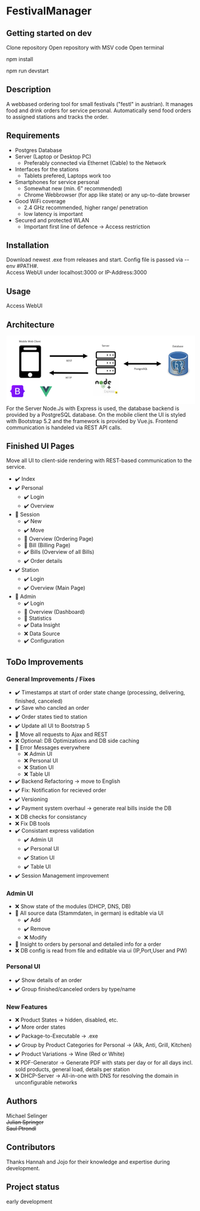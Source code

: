 # FestivalManager

## Getting started on dev

Clone repository
Open repository with MSV code
Open terminal

npm install 

npm run devstart

## Description
A webbased ordering tool for small festivals ("festl" in austrian). It manages food and drink orders for service personal. Automatically send food orders to assigned stations and tracks the order.

## Requirements
- Postgres Database
- Server (Laptop or Desktop PC)
  -  Preferably connected via Ethernet (Cable) to the Network
- Interfaces for the stations
  - Tablets prefered, Laptops work too
- Smartphones for service personal
  - Somewhat new (min. 6" recommended)
  - Chrome Webbrowser (for app like state) or any up-to-date browser
- Good WiFi coverage 
  - 2.4 GHz recommended, higher range/ penetration
  - low latency is important
- Secured and protected WLAN
  - Important first line of defence -> Access restriction

## Installation
Download newest .exe from releases and start. Config file is passed via --env #PATH#. </br>
Access WebUI under localhost:3000 or IP-Address:3000

## Usage
Access WebUI

## Architecture
![alt text](<./Architecture.PNG>) 
For the Server Node.Js with Express is used, the database backend is provided by a PostgreSQL database. On the mobile client the UI is styled with Bootstrap 5.2 and the framework is provided by Vue.js. Frontend communication is handeled via REST API calls.

## Finished UI Pages
Move all UI to client-side rendering with REST-based communication to the service.
- :heavy_check_mark: Index
- :heavy_check_mark: Personal
  - :heavy_check_mark: Login
  - :heavy_check_mark: Overview
- :arrows_counterclockwise: Session
  - :heavy_check_mark: New
  - :heavy_check_mark: Move
  - :arrows_counterclockwise: Overview (Ordering Page)
  - :arrows_counterclockwise: Bill (Billing Page)
  - :heavy_check_mark: Bills (Overview of all Bills)
  - :heavy_check_mark: Order details
- :heavy_check_mark: Station
  - :heavy_check_mark: Login
  - :heavy_check_mark: Overview (Main Page)
- :arrows_counterclockwise: Admin
  - :heavy_check_mark: Login
  - :arrows_counterclockwise: Overview (Dashboard)
  - :arrows_counterclockwise: Statistics
  - :heavy_check_mark: Data Insight
  - :x: Data Source
  - :heavy_check_mark: Configuration

## ToDo Improvements

### General Improvements / Fixes
- :heavy_check_mark: Timestamps at start of order state change (processing, delivering, finished, canceled)
- :heavy_check_mark: Save who cancled an order
- :heavy_check_mark: Order states tied to station
- :heavy_check_mark: Update all UI to Bootstrap 5
- :arrows_counterclockwise: Move all requests to Ajax and REST
- :x: Optional: DB Optimizations and DB side caching
- :arrows_counterclockwise: Error Messages everywhere
  - :x: Admin UI
  - :x: Personal UI
  - :x: Station UI
  - :x: Table UI
- :heavy_check_mark: Backend Refactoring -> move to English
- :heavy_check_mark: Fix: Notification for recieved order
- :heavy_check_mark: Versioning
- :heavy_check_mark: Payment system overhaul -> generate real bills inside the DB
- :x: DB checks for consistancy
- :x: Fix DB tools
- :heavy_check_mark: Consistant express validation
  - :heavy_check_mark: Admin UI
  - :heavy_check_mark: Personal UI
  - :heavy_check_mark: Station UI
  - :heavy_check_mark: Table UI
- :heavy_check_mark: Session Management improvement

### Admin UI
- :x: Show state of the modules (DHCP, DNS, DB)
- :arrows_counterclockwise: All source data (Stammdaten, in german) is editable via UI
  - :heavy_check_mark: Add
  - :heavy_check_mark: Remove
  - :x: Modify
- :arrows_counterclockwise: Insight to orders by personal and detailed info for a order
- :x: DB config is read from file and editable via ui (IP,Port,User and PW)

### Personal UI
- :heavy_check_mark: Show details of an order
- :heavy_check_mark: Group finished/canceled orders by type/name

### New Features
- :x: Product States -> hidden, disabled, etc.
- :heavy_check_mark: More order states
- :heavy_check_mark: Package-to-Executable -> .exe
- :heavy_check_mark: Group by Product Categories for Personal -> (Alk, Anti, Grill, Kitchen)
- :heavy_check_mark: Product Variations -> Wine (Red or White)
- :x: PDF-Generator -> Generate PDF with stats per day or for all days incl. sold products, general load, details per station
- :x: DHCP-Server -> All-in-one with DNS for resolving the domain in unconfigurable networks

## Authors 
Michael Selinger<br>
~~Julian Springer~~<br>
~~Saul Ptrondl~~
## Contributors
Thanks Hannah and Jojo for their knowledge and expertise during development.

## Project status
early development
